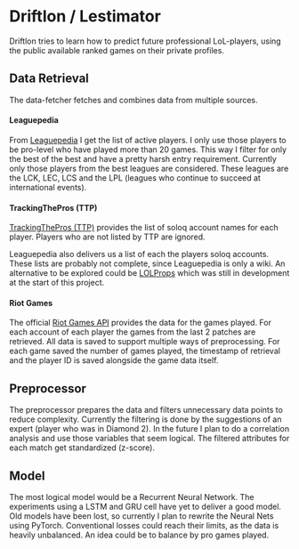 # Driftlon / Lestimator
Driftlon tries to learn how to predict future professional LoL-players, using the public available ranked games on their private profiles.

## Data Retrieval
The data-fetcher fetches and combines data from multiple sources.

#### Leaguepedia
From [Leaguepedia](https://lol.fandom.com) I get the list of active players.
I only use those players to be pro-level who have played more than 20 games.
This way I filter for only the best of the best and have a pretty harsh entry requirement.
Currently only those players from the best leagues are considered.
These leagues are the LCK, LEC, LCS and the LPL (leagues who continue to succeed at international events).

#### TrackingThePros (TTP)
[TrackingThePros (TTP)](https://www.trackingthepros.com/) provides the list of soloq account names for each player.
Players who are not listed by TTP are ignored.

Leaguepedia also delivers us a list of each the players soloq accounts.
These lists are probably not complete, since Leaguepedia is only a wiki.
An alternative to be explored could be [LOLProps](https://lolpros.gg/) which was still in development at the start of this project.

#### Riot Games
The official [Riot Games API](https://developer.riotgames.com/) provides the data for the games played.
For each account of each player the games from the last 2 patches are retrieved.
All data is saved to support multiple ways of preprocessing.
For each game saved the number of games played, the timestamp of retrieval and the player ID is saved alongside the game data itself.

## Preprocessor
The preprocessor prepares the data and filters unnecessary data points to reduce complexity.
Currently the filtering is done by the suggestions of an expert (player who was in Diamond 2).
In the future I plan to do a correlation analysis and use those variables that seem logical.
The filtered attributes for each match get standardized (z-score).

## Model
The most logical model would be a Recurrent Neural Network.
The experiments using a LSTM and GRU cell have yet to deliver a good model.
Old models have been lost, so currently I plan to rewrite the Neural Nets using PyTorch.
Conventional losses could reach their limits, as the data is heavily unbalanced.
An idea could be to balance by pro games played.

